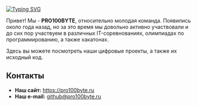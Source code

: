 [![Typing SVG](https://readme-typing-svg.demolab.com?font=Montserrat&weight=600&pause=1000&color=FFFFFF&center=true&vCenter=true&width=500&height=100&lines=PRO100BYTE+Team;%D0%9C%D0%BE%D0%BB%D0%BE%D0%B4%D0%B0%D1%8F+%D0%B8+%D0%BF%D1%80%D0%BE%D0%B4%D1%83%D0%BA%D1%82%D0%B8%D0%B2%D0%BD%D0%B0%D1%8F+IT+%D0%BA%D0%BE%D0%BC%D0%B0%D0%BD%D0%B4%D0%B0)](https://git.io/typing-svg)

Привет! Мы - **PRO100BYTE**, относительно молодая команда. Появились около года назад, но за это время мы довольно активно участвовали и до сих пор участвуем в различных IT-соревнованиях, олимпиадах по программированию, а также хакатонах.

Здесь вы можете посмотреть наши цифровые проекты, а также их исходный код.

## Контакты

- **Наш сайт:** https://pro100byte.ru
- **Наш e-mail:** github@pro100byte.ru
